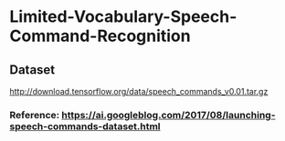 # Limited-Vocabulary-Speech-Command-Recognition

## Dataset 
http://download.tensorflow.org/data/speech_commands_v0.01.tar.gz

### Reference: https://ai.googleblog.com/2017/08/launching-speech-commands-dataset.html